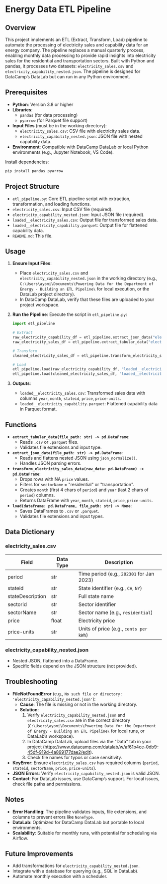 # Energy Data ETL Pipeline

## Overview
This project implements an ETL (Extract, Transform, Load) pipeline to automate the processing of electricity sales and capability data for an energy company. The pipeline replaces a manual quarterly process, enabling monthly data processing to provide rapid insights into electricity sales for the residential and transportation sectors. Built with Python and pandas, it processes two datasets: `electricity_sales.csv` and `electricity_capability_nested.json`. The pipeline is designed for DataCamp’s DataLab but can run in any Python environment.

## Prerequisites
- **Python**: Version 3.8 or higher
- **Libraries**:
  - `pandas` (for data processing)
  - `pyarrow` (for Parquet file support)
- **Input Files** (must be in the working directory):
  - `electricity_sales.csv`: CSV file with electricity sales data.
  - `electricity_capability_nested.json`: JSON file with nested capability data.
- **Environment**: Compatible with DataCamp DataLab or local Python environments (e.g., Jupyter Notebook, VS Code).

Install dependencies:
```bash
pip install pandas pyarrow
```

## Project Structure
- `etl_pipeline.py`: Core ETL pipeline script with extraction, transformation, and loading functions.
- `electricity_sales.csv`: Input CSV file (required).
- `electricity_capability_nested.json`: Input JSON file (required).
- `loaded__electricity_sales.csv`: Output file for transformed sales data.
- `loaded__electricity_capability.parquet`: Output file for flattened capability data.
- `README.md`: This file.

## Usage
1. **Ensure Input Files**:
   - Place `electricity_sales.csv` and `electricity_capability_nested.json` in the working directory (e.g., `C:\Users\ayomi\Documents\Powering Data for the Department of Energy - Building an ETL Pipeline\` for local execution, or the DataLab project directory).
   - In DataCamp DataLab, verify that these files are uploaded to your project workspace.

2. **Run the Pipeline**:
   Execute the script in `etl_pipeline.py`:
   ```python
   import etl_pipeline

   # Extract
   raw_electricity_capability_df = etl_pipeline.extract_json_data("electricity_capability_nested.json")
   raw_electricity_sales_df = etl_pipeline.extract_tabular_data("electricity_sales.csv")

   # Transform
   cleaned_electricity_sales_df = etl_pipeline.transform_electricity_sales_data(raw_electricity_sales_df)

   # Load
   etl_pipeline.load(raw_electricity_capability_df, "loaded__electricity_capability.parquet")
   etl_pipeline.load(cleaned_electricity_sales_df, "loaded__electricity_sales.csv")
   ```

3. **Outputs**:
   - `loaded__electricity_sales.csv`: Transformed sales data with columns `year`, `month`, `stateid`, `price`, `price-units`.
   - `loaded__electricity_capability.parquet`: Flattened capability data in Parquet format.

## Functions
- **`extract_tabular_data(file_path: str) -> pd.DataFrame`**:
  - Reads `.csv` or `.parquet` files.
  - Validates file extensions and input type.
- **`extract_json_data(file_path: str) -> pd.DataFrame`**:
  - Reads and flattens nested JSON using `json_normalize()`.
  - Handles JSON parsing errors.
- **`transform_electricity_sales_data(raw_data: pd.DataFrame) -> pd.DataFrame`**:
  - Drops rows with NA `price` values.
  - Filters for `sectorName` = "residential" or "transportation".
  - Creates `month` (first 4 chars of `period`) and `year` (last 2 chars of `period`) columns.
  - Returns DataFrame with `year`, `month`, `stateid`, `price`, `price-units`.
- **`load(dataframe: pd.DataFrame, file_path: str) -> None`**:
  - Saves DataFrames to `.csv` or `.parquet`.
  - Validates file extensions and input types.

## Data Dictionary
### electricity_sales.csv
| Field            | Data Type | Description                              |
|------------------|-----------|------------------------------------------|
| period           | str       | Time period (e.g., `202301` for Jan 2023)|
| stateid          | str       | State identifier (e.g., `CA`, `NY`)      |
| stateDescription | str       | Full state name                          |
| sectorid         | str       | Sector identifier                        |
| sectorName       | str       | Sector name (e.g., `residential`)        |
| price            | float     | Electricity price                        |
| price-units      | str       | Units of price (e.g., `cents per kWh`)   |

### electricity_capability_nested.json
- Nested JSON, flattened into a DataFrame.
- Specific fields depend on the JSON structure (not provided).

## Troubleshooting
- **FileNotFoundError** (e.g., `No such file or directory: 'electricity_capability_nested.json'`):
  - **Cause**: The file is missing or not in the working directory.
  - **Solution**:
    1. Verify `electricity_capability_nested.json` and `electricity_sales.csv` are in the correct directory (`C:\Users\ayomi\Documents\Powering Data for the Department of Energy - Building an ETL Pipeline\` for local runs, or DataLab’s workspace).
    2. In DataCamp DataLab, upload files via the "Data" tab in your project (https://www.datacamp.com/datalab/w/af61b4ce-0db9-45df-919d-4a899177dae2/edit).
    3. Check file names for typos or case sensitivity.
- **KeyError**: Ensure `electricity_sales.csv` has required columns (`period`, `stateid`, `sectorName`, `price`, `price-units`).
- **JSON Errors**: Verify `electricity_capability_nested.json` is valid JSON.
- **Contact**: For DataLab issues, use DataCamp’s support. For local issues, check file paths and permissions.

## Notes
- **Error Handling**: The pipeline validates inputs, file extensions, and columns to prevent errors like `NoneType`.
- **DataLab**: Optimized for DataCamp DataLab but portable to local environments.
- **Scalability**: Suitable for monthly runs, with potential for scheduling via Airflow.

## Future Improvements
- Add transformations for `electricity_capability_nested.json`.
- Integrate with a database for querying (e.g., SQL in DataLab).
- Automate monthly execution with a scheduler.